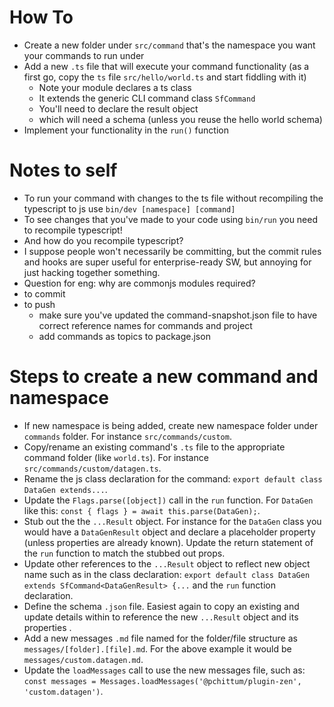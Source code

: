 # How To

- Create a new folder under `src/command` that's the namespace you want your commands to run under
- Add a new `.ts` file that will execute your command functionality (as a first go, copy the `ts` file `src/hello/world.ts` and start fiddling with it)
  - Note your module declares a ts class
  - It extends the generic CLI command class `SfCommand`
  - You'll need to declare the result object
  - which will need a schema (unless you reuse the hello world schema)
- Implement your functionality in the `run()` function

# Notes to self

- To run your command with changes to the ts file without recompiling the typescript to js use `bin/dev [namespace] [command]`
- To see changes that you've made to your code using `bin/run` you need to recompile typescript!
- And how do you recompile typescript?
- I suppose people won't necessarily be committing, but the commit rules and hooks are super useful for enterprise-ready SW, but annoying for just hacking together something.
- Question for eng: why are commonjs modules required?
- to commit
- to push
  - make sure you've updated the command-snapshot.json file to have correct reference names for commands and project
  - add commands as topics to package.json

# Steps to create a new command and namespace

- If new namespace is being added, create new namespace folder under `commands` folder. For instance `src/commands/custom`.
- Copy/rename an existing command's `.ts` file to the appropriate command folder (like `world.ts`). For instance `src/commands/custom/datagen.ts`.
- Rename the js class declaration for the command: `export default class DataGen extends...`.
- Update the `Flags.parse([object])` call in the `run` function. For `DataGen` like this: `const { flags } = await this.parse(DataGen);`.
- Stub out the the `...Result` object. For instance for the `DataGen` class you would have a `DataGenResult` object and declare a placeholder property (unless properties are already known). Update the return statement of the `run` function to match the stubbed out props.
- Update other references to the `...Result` object to reflect new object name such as in the class declaration: `export default class DataGen extends SfCommand<DataGenResult> {...` and the `run` function declaration.
- Define the schema `.json` file. Easiest again to copy an existing and update details within to reference the new `...Result` object and its properties .
- Add a new messages `.md` file named for the folder/file structure as `messages/[folder].[file].md`. For the above example it would be `messages/custom.datagen.md`.
- Update the `loadMessages` call to use the new messages file, such as: `const messages = Messages.loadMessages('@pchittum/plugin-zen', 'custom.datagen')`.
